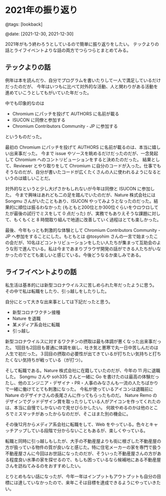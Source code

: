 # 2021年の振り返り

@tags: [lookback]

@date: [2021-12-30, 2021-12-30]


2021年がもう終わろうとしているので簡単に振り返りをしたい。
テックよりの話とライフイベントよりな話の両方でつらつらとまとめてみる。

## テックよりの話


例年は本を読んだり、自分でプログラムを書いたりして一人で満足しているだけだったのだが、
今年はいつもに比べて対外的な活動、人と関わりがある活動を進めていこうとしてもがいていた年だった。

中でも印象的なのは

- Chromium にパッチを投げて AUTHORS に名前が載る
- ISUCON に同僚と参加する
- Chromium Contributors Community - JP に参加する

というものだった。

最初の Chromium にパッチを投げて AUTHORS に名前が載るのは、本当に嬉しい出来事だった。
今まで issue やソースを眺めるだけだったのだが、一念発起して Chromium へのコントリビューションをすると決めたのだった。
結果として、Reviewer とやり取りをして Chromium に自分のコードが入った。仕事でもそうなのだが、自分が書いたコードが広くたくさんの人に使われるようになるというのは嬉しいことだ。

対外的なというと少し大げさかもしれないが今年は同僚と ISUCON に参加した。
今まで興味はあれども二の足を踏んでいたのだが、Nature 株式会社には Songmu さんがいたこともあり、ISUCON やってみようとなったのだった。結果的に順位は振るわなかった (もともと200位とか300位ぐらいをウロウロしてたが最後の試行でミスをして 0 点だった) が、実務でもありえそうな課題に対して、もくもくと 8 時間取り組んで地道に改善していく過程はとても楽しかった。

最後、今年もっとも刺激的な体験として Chromium Contributors Community - JP へ参加をすることにした。もともとは @tosyohim さんの一言で始まったこの会だが、10名ほどコントリビューションをしたい人たちが集まって互助会のような形で進んでいる。私は今まであまりブラウザ開発の話ができる人たちがいなかったのでとても楽しいと感じている。今後どうなるか楽しみである。


## ライフイベントよりの話


私生活は基本的には新型コロナウイルスに苦しめられた年だったように思う。
その中で私は転職をしたり、引っ越しをしたりした。

自分にとって大きな出来事としては下記だったと思う。

- 新型コロナワクチン接種
- Nature を退職
- 某メディア系会社に転職
- 引っ越し

新型コロナウイルスに対するワクチンの摂取は最も体調が悪くなった出来事だった。
1回目も2回目も普通に体調を崩し、吐き気と悪寒で丸一日中苦しんだのは人生で初だった。３回目の摂取の必要性が出てきているが打ちたい気持ちと打ちたくない気持ちが戦っている（が打つ）。

そして転職である。Nature 株式会社に在籍していたのだが、今年の 11 月に退職した。
Songmu さんや soh335 さんと一緒に Go を書けたのは最高の体験だったし、他のエンジニア・デザイナ・PR・人事のみなさんも一流の人たちばかりで一緒に働けてとても刺激になった。
今私が使っているアイコンは退職前に Nature のデザイナさんの長尾さんに作ってもらったものだ。
Nature Remo のデザインでグッドデザイン賞を取ったりしている人がアイコンを作ってくれたのは、本当に自慢でしかないので見せびらかしたい。
何故やめるのかは他のところでミスマッチがあったからなのだが、そこはまた別の機会に。

その後12月からメディア系会社に転職をして、Web をやっている。色々とキャッチアップしている段階で分からないこともあるが、楽しくやっている。

転職と同時に引っ越しもしたが、大手の不動産屋よりも街に根ざした不動産屋の方が扱っている物件の質が良いなと感じた。特に住宅メーカーの家を専門で扱う不動産屋さんに今回はお世話になったのだが、そういった不動産屋さんの方がある程度良い水準の家を探せるので、もしも困っているなら候補地にある不動産屋さんを訪ねてみるのをおすすめしたい。

とりとめもない話になったが、今年一年はインプットもアウトプットも自分の目標には達していなかったので、来年こそは目標を達成できるようにやっていきたい。
